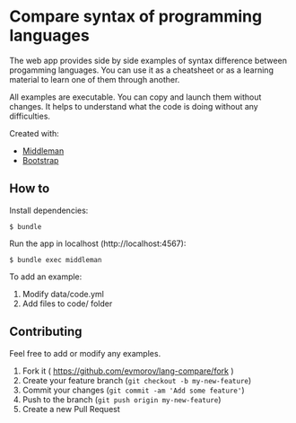 # Compare syntax of programming languages

The web app provides side by side examples of syntax difference between progamming languages. You can use it as a cheatsheet or as a learning material to learn one of them through another.

All examples are executable. You can copy and launch them without changes. It helps to understand what the code is doing without any difficulties.

Created with:
* [Middleman](https://middlemanapp.com)
* [Bootstrap](http://getbootstrap.com)

## How to

Install dependencies:

    $ bundle

Run the app in localhost (http://localhost:4567):

    $ bundle exec middleman

To add an example:

1. Modify data/code.yml
2. Add files to code/ folder

## Contributing

Feel free to add or modify any examples.

1. Fork it ( https://github.com/evmorov/lang-compare/fork )
2. Create your feature branch (`git checkout -b my-new-feature`)
3. Commit your changes (`git commit -am 'Add some feature'`)
4. Push to the branch (`git push origin my-new-feature`)
5. Create a new Pull Request
